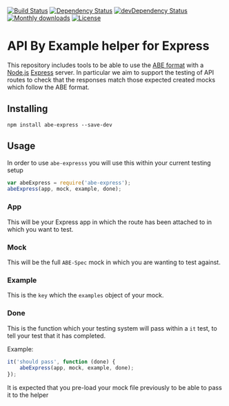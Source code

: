 [![Build Status](http://img.shields.io/travis/apibyexample/abe-express/master.svg)](https://travis-ci.org/apibyexample/abe-express)
[![Dependency Status](https://david-dm.org/apibyexample/abe-express/dev-status.svg)](https://david-dm.org/apibyexample/abe-express#info=devDependencies)
[![devDependency Status](https://david-dm.org/apibyexample/abe-express/status.svg)](https://david-dm.org/apibyexample/abe-express#info=dependencies)
[![Monthly downloads](http://img.shields.io/npm/dm/abe-express.svg)](https://www.npmjs.org/package/abe-express)
[![License](http://img.shields.io/npm/l/abe-express.svg)](https://www.npmjs.org/package/abe-express)

API By Example helper for Express
=================================

This repository includes tools to be able to use the [ABE format](https://github.com/apibyexample/abe-spec)
with a [Node.js](http://nodejs.org/) [Express](http://expressjs.com/) server. In particular we aim to support
the testing of API routes to check that the responses match those expected created mocks which follow the ABE format.

## Installing

``npm install abe-express --save-dev``

## Usage

In order to use ``abe-expresss`` you will use this within your current testing setup

```js
var abeExpress = require('abe-express');
abeExpress(app, mock, example, done);
```

### App

This will be your Express app in which the route has been attached to in which you want to test.

### Mock

This will be the full ``ABE-Spec`` mock in which you are wanting to test against.

### Example

This is the ``key`` which the ``examples`` object of your mock.

### Done

This is the function which your testing system will pass within a ``it`` test, to tell your test that it has completed.

Example:

```js
it('should pass', function (done) {
    abeExpress(app, mock, example, done);
});
```

It is expected that you pre-load your mock file previously to be able to pass it to the helper
